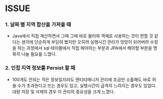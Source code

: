 # ISSUE

### 1. 날짜 별 지역 합산을 가져올 때

- Java에서 직접 계산하면서 그때 그때 바로 불러와 객체로 사용하는 것이 편할 것 같다는 생각에 단순하게 부딛혀 봤지만 오히려 실행시간 관리가 엉망이 되어버려 수정을 하는 과정에서 sql 테이블에서 직접 해야하는 부분과 JPA에서 해야할 부분을 명확히 나눌 필요를 느꼈다.

### 2. 인접 지역 정보를 Persist 할 때

- 100개도 안되는 적은 정보일지라도 엔티티매니저 관리에 조금만 소홀해도 바로 허용 수가 초과한다고 뜨는 경우도 있고, 실행시간이 급격히 느려지는 경우도 있었다.  대량 저장 및 삭제의 경우 이 관리의 중요성을 크게 느꼈다.
